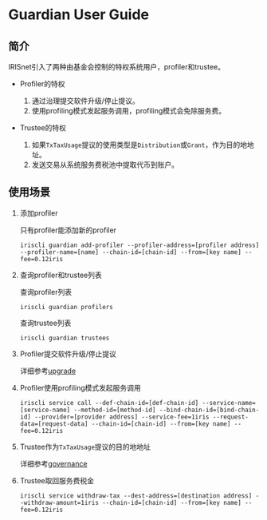 # Guardian User Guide

## 简介
IRISnet引入了两种由基金会控制的特权系统用户，profiler和trustee。 

* Profiler的特权
    1. 通过治理提交软件升级/停止提议。
    2. 使用profiling模式发起服务调用，profiling模式会免除服务费。
    
* Trustee的特权
    1. 如果`TxTaxUsage`提议的使用类型是`Distribution`或`Grant`，作为目的地地址。
    2. 发送交易从系统服务费税池中提取代币到账户。
    
## 使用场景
1. 添加profiler

    只有profiler能添加新的profiler
    ```shell
    iriscli guardian add-profiler --profiler-address=[profiler address] --profiler-name=[name] --chain-id=[chain-id] --from=[key name] --fee=0.12iris 
    ```
    
2. 查询profiler和trustee列表

    查询profiler列表
    ```shell
    iriscli guardian profilers
    ```
    查询trustee列表
    ```shell
    iriscli guardian trustees
    ```
    
3. Profiler提交软件升级/停止提议

    详细参考[upgrade](upgrade.md)

4. Profiler使用profiling模式发起服务调用
    ```shell
    iriscli service call --def-chain-id=[def-chain-id] --service-name=[service-name] --method-id=[method-id] --bind-chain-id=[bind-chain-id] --provider=[provider address] --service-fee=1iris --request-data=[request-data] --chain-id=[chain-id] --from=[key name] --fee=0.12iris
    ```
    
5. Trustee作为`TxTaxUsage`提议的目的地地址

    详细参考[governance](governance.md#proposals-on-transaction-fee-community-tax-usage)
    
6. Trustee取回服务费税金
    ```shell
    iriscli service withdraw-tax --dest-address=[destination address] --withdraw-amount=1iris --chain-id=[chain-id] --from=[key name] --fee=0.12iris 
    ```